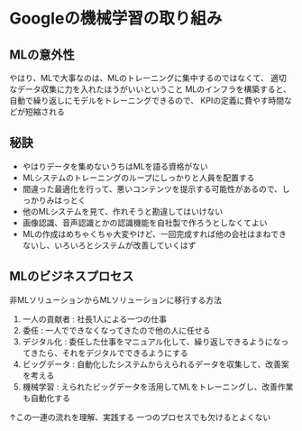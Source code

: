 # Googleの機械学習の取り組み

## MLの意外性

やはり、MLで大事なのは、MLのトレーニングに集中するのではなくて、
適切なデータ収集に力を入れたほうがいいということ
MLのインフラを構築すると、自動で繰り返しにモデルをトレーニングできるので、
KPIの定義に費やす時間などが短縮される

## 秘訣

- やはりデータを集めないうちはMLを語る資格がない
- MLシステムのトレーニングのループにしっかりと人員を配置する
- 間違った最適化を行って、悪いコンテンツを提示する可能性があるので、しっかりみはっとく
- 他のMLシステムを見て、作れそうと勘違してはいけない
- 画像認識、音声認識とかの認識機能を自社製で作ろうとしなくてよい
- MLの作成はめちゃくちゃ大変やけど、一回完成すれば他の会社はまねできないし、いろいろとシステムが改善していくはず


## MLのビジネスプロセス

非MLソリューションからMLソリューションに移行する方法

1. 一人の貢献者 : 社長1人による一つの仕事
2. 委任         : 一人でできなくなってきたので他の人に任せる
3. デジタル化   : 委任した仕事をマニュアル化して、繰り返しできるようになってきたら、それをデジタルでできるようにする
4. ビッグデータ : 自動化したシステムからえられるデータを収集して、改善案を考える
5. 機械学習     : えられたビッグデータを活用してMLをトレーニングし、改善作業も自動化する

↑この一連の流れを理解、実践する
一つのプロセスでも欠けるとよくない